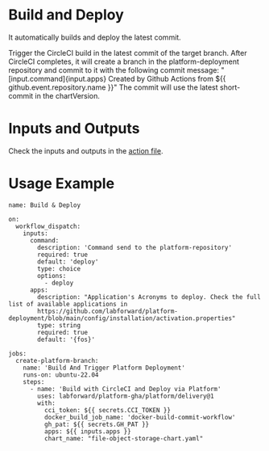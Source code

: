 # Build and Deploy

It automatically builds and deploy the latest commit.

Trigger the CircleCI build in the latest commit of the target branch.
After CircleCI completes, it will create a branch in the platform-deployment repository
and commit to it with the following commit message: "[input.command]{input.apps} Created by Github Actions from ${{ github.event.repository.name }}"
The commit will use the latest short-commit in the chartVersion.

# Inputs and Outputs

Check the inputs and outputs in the [action file](action.yml).

# Usage Example

```
name: Build & Deploy

on:
  workflow_dispatch:
    inputs:
      command:
        description: 'Command send to the platform-repository'
        required: true
        default: 'deploy'
        type: choice
        options:
          - deploy
      apps:
        description: "Application's Acronyms to deploy. Check the full list of available applications in
        https://github.com/labforward/platform-deployment/blob/main/config/installation/activation.properties"
        type: string
        required: true
        default: '{fos}'

jobs:
  create-platform-branch:
    name: 'Build And Trigger Platform Deployment'
    runs-on: ubuntu-22.04
    steps:
      - name: 'Build with CircleCI and Deploy via Platform'
        uses: labforward/platform-gha/platform/delivery@1
        with:
          cci_token: ${{ secrets.CCI_TOKEN }}
          docker_build_job_name: 'docker-build-commit-workflow'
          gh_pat: ${{ secrets.GH_PAT }}
          apps: ${{ inputs.apps }}
          chart_name: "file-object-storage-chart.yaml"
```
